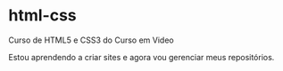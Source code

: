# html-css
 Curso de HTML5  e CSS3 do Curso em Video

 Estou aprendendo a criar sites e agora vou gerenciar meus repositórios.
